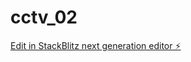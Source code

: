 # cctv_02

[Edit in StackBlitz next generation editor ⚡️](https://stackblitz.com/~/github.com/Diegooli2004/cctv_02)
